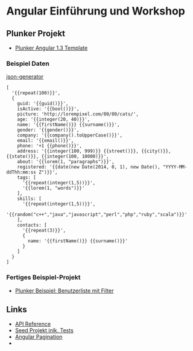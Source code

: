 # Angular Einführung und Workshop

## Plunker Projekt

* [Plunker Angular 1.3 Template](http://plnkr.co/edit/tpl:rfqcl9AHEoJZEEJxyNn2)


### Beispiel Daten 

[json-generator](http://www.json-generator.com/)

	[
	  '{{repeat(100)}}',
	  {
	    guid: '{{guid()}}',
	    isActive: '{{bool()}}',
	    picture: 'http://lorempixel.com/80/80/cats/',
	    age: '{{integer(20, 40)}}',
	    name: '{{firstName()}} {{surname()}}',
	    gender: '{{gender()}}',
	    company: '{{company().toUpperCase()}}',
	    email: '{{email()}}',
	    phone: '+1 {{phone()}}',
	    address: '{{integer(100, 999)}} {{street()}}, {{city()}}, {{state()}}, {{integer(100, 10000)}}',
	    about: '{{lorem(1, "paragraphs")}}',
	    registered: '{{date(new Date(2014, 0, 1), new Date(), "YYYY-MM-ddThh:mm:ss Z")}}',
	    tags: [
	      '{{repeat(integer(1,5))}}',
	      '{{lorem(1, "words")}}'
	    ],
	    skills: [
	      '{{repeat(integer(1,5))}}',
	      '{{random("c++","java","javascript","perl","php","ruby","scala")}}'
	    ],
	    contacts: [
	      '{{repeat(3)}}',
	      {
	        name: '{{firstName()}} {{surname()}}'
	      }
	    ]
	  }
	]

### Fertiges Beispiel-Projekt

* [Plunker Beispiel: Benutzerliste mit Filter](http://plnkr.co/edit/XU786GR3ZaIV2BFeLXRu?p=preview)

## Links

* [API Reference](https://docs.angularjs.org/api)
* [Seed Projekt inlk. Tests](https://github.com/angular/angular-seed)
* [Angular Pagination](tilmanpotthof.github.io/angular-st-pagination)
* 